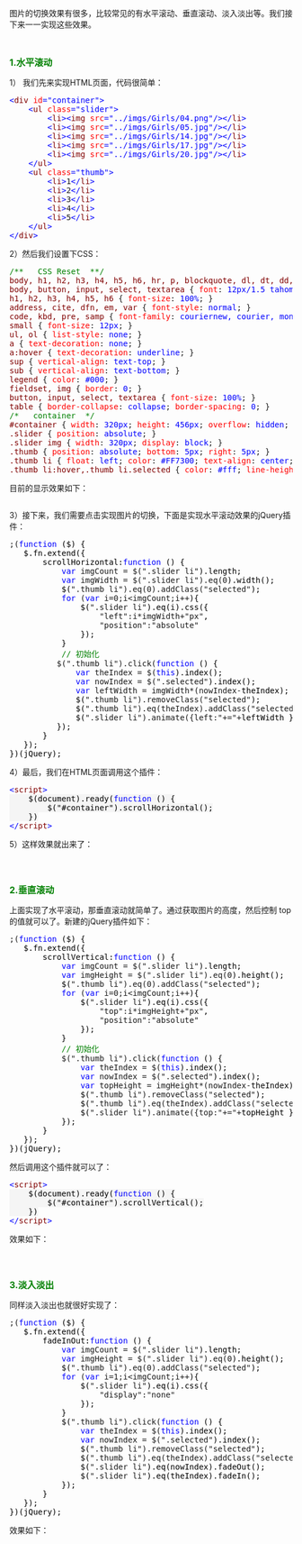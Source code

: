 <p>图片的切换效果有很多，比较常见的有水平滚动、垂直滚动、淡入淡出等。我们接下来一一实现这些效果。</p>
<p>&nbsp;</p>
<p><span style="font-size: 16px;"><strong><span style="color: #008000;">1.水平滚动</span></strong></span></p>
<p>1） 我们先来实现HTML页面，代码很简单：</p>
<div class="cnblogs_code">
<pre><span style="color: #0000ff;">&lt;</span><span style="color: #800000;">div </span><span style="color: #ff0000;">id</span><span style="color: #0000ff;">="container"</span><span style="color: #0000ff;">&gt;</span>
    <span style="color: #0000ff;">&lt;</span><span style="color: #800000;">ul </span><span style="color: #ff0000;">class</span><span style="color: #0000ff;">="slider"</span><span style="color: #0000ff;">&gt;</span>
        <span style="color: #0000ff;">&lt;</span><span style="color: #800000;">li</span><span style="color: #0000ff;">&gt;&lt;</span><span style="color: #800000;">img </span><span style="color: #ff0000;">src</span><span style="color: #0000ff;">="../imgs/Girls/04.png"</span><span style="color: #0000ff;">/&gt;&lt;/</span><span style="color: #800000;">li</span><span style="color: #0000ff;">&gt;</span>
        <span style="color: #0000ff;">&lt;</span><span style="color: #800000;">li</span><span style="color: #0000ff;">&gt;&lt;</span><span style="color: #800000;">img </span><span style="color: #ff0000;">src</span><span style="color: #0000ff;">="../imgs/Girls/05.jpg"</span><span style="color: #0000ff;">/&gt;&lt;/</span><span style="color: #800000;">li</span><span style="color: #0000ff;">&gt;</span>
        <span style="color: #0000ff;">&lt;</span><span style="color: #800000;">li</span><span style="color: #0000ff;">&gt;&lt;</span><span style="color: #800000;">img </span><span style="color: #ff0000;">src</span><span style="color: #0000ff;">="../imgs/Girls/14.jpg"</span><span style="color: #0000ff;">/&gt;&lt;/</span><span style="color: #800000;">li</span><span style="color: #0000ff;">&gt;</span>
        <span style="color: #0000ff;">&lt;</span><span style="color: #800000;">li</span><span style="color: #0000ff;">&gt;&lt;</span><span style="color: #800000;">img </span><span style="color: #ff0000;">src</span><span style="color: #0000ff;">="../imgs/Girls/17.jpg"</span><span style="color: #0000ff;">/&gt;&lt;/</span><span style="color: #800000;">li</span><span style="color: #0000ff;">&gt;</span>
        <span style="color: #0000ff;">&lt;</span><span style="color: #800000;">li</span><span style="color: #0000ff;">&gt;&lt;</span><span style="color: #800000;">img </span><span style="color: #ff0000;">src</span><span style="color: #0000ff;">="../imgs/Girls/20.jpg"</span><span style="color: #0000ff;">/&gt;&lt;/</span><span style="color: #800000;">li</span><span style="color: #0000ff;">&gt;</span>
    <span style="color: #0000ff;">&lt;/</span><span style="color: #800000;">ul</span><span style="color: #0000ff;">&gt;</span>
    <span style="color: #0000ff;">&lt;</span><span style="color: #800000;">ul </span><span style="color: #ff0000;">class</span><span style="color: #0000ff;">="thumb"</span><span style="color: #0000ff;">&gt;</span>
        <span style="color: #0000ff;">&lt;</span><span style="color: #800000;">li</span><span style="color: #0000ff;">&gt;</span>1<span style="color: #0000ff;">&lt;/</span><span style="color: #800000;">li</span><span style="color: #0000ff;">&gt;</span>
        <span style="color: #0000ff;">&lt;</span><span style="color: #800000;">li</span><span style="color: #0000ff;">&gt;</span>2<span style="color: #0000ff;">&lt;/</span><span style="color: #800000;">li</span><span style="color: #0000ff;">&gt;</span>
        <span style="color: #0000ff;">&lt;</span><span style="color: #800000;">li</span><span style="color: #0000ff;">&gt;</span>3<span style="color: #0000ff;">&lt;/</span><span style="color: #800000;">li</span><span style="color: #0000ff;">&gt;</span>
        <span style="color: #0000ff;">&lt;</span><span style="color: #800000;">li</span><span style="color: #0000ff;">&gt;</span>4<span style="color: #0000ff;">&lt;/</span><span style="color: #800000;">li</span><span style="color: #0000ff;">&gt;</span>
        <span style="color: #0000ff;">&lt;</span><span style="color: #800000;">li</span><span style="color: #0000ff;">&gt;</span>5<span style="color: #0000ff;">&lt;/</span><span style="color: #800000;">li</span><span style="color: #0000ff;">&gt;</span>
    <span style="color: #0000ff;">&lt;/</span><span style="color: #800000;">ul</span><span style="color: #0000ff;">&gt;</span>
<span style="color: #0000ff;">&lt;/</span><span style="color: #800000;">div</span><span style="color: #0000ff;">&gt;</span></pre>
</div>
<p>2）然后我们设置下CSS：</p>
<div class="cnblogs_code">
<pre><span style="color: #008000;">/*</span><span style="color: #008000;">*   CSS Reset  *</span><span style="color: #008000;">*/</span><span style="color: #800000;">
body, h1, h2, h3, h4, h5, h6, hr, p, blockquote, dl, dt, dd, ul, ol, li, pre, form, fieldset, legend, button, input, textarea, th, td </span>{<span style="color: #ff0000;"> margin</span>:<span style="color: #0000ff;"> 0</span>;<span style="color: #ff0000;"> padding</span>:<span style="color: #0000ff;"> 0</span>; }<span style="color: #800000;">
body, button, input, select, textarea </span>{<span style="color: #ff0000;"> font</span>:<span style="color: #0000ff;"> 12px/1.5 tahoma, arial, \5b8b\4f53</span>; }<span style="color: #800000;">
h1, h2, h3, h4, h5, h6 </span>{<span style="color: #ff0000;"> font-size</span>:<span style="color: #0000ff;"> 100%</span>; }<span style="color: #800000;">
address, cite, dfn, em, var </span>{<span style="color: #ff0000;"> font-style</span>:<span style="color: #0000ff;"> normal</span>; }<span style="color: #800000;">
code, kbd, pre, samp </span>{<span style="color: #ff0000;"> font-family</span>:<span style="color: #0000ff;"> couriernew, courier, monospace</span>; }<span style="color: #800000;">
small </span>{<span style="color: #ff0000;"> font-size</span>:<span style="color: #0000ff;"> 12px</span>; }<span style="color: #800000;">
ul, ol </span>{<span style="color: #ff0000;"> list-style</span>:<span style="color: #0000ff;"> none</span>; }<span style="color: #800000;">
a </span>{<span style="color: #ff0000;"> text-decoration</span>:<span style="color: #0000ff;"> none</span>; }<span style="color: #800000;">
a:hover </span>{<span style="color: #ff0000;"> text-decoration</span>:<span style="color: #0000ff;"> underline</span>; }<span style="color: #800000;">
sup </span>{<span style="color: #ff0000;"> vertical-align</span>:<span style="color: #0000ff;"> text-top</span>; }<span style="color: #800000;">
sub </span>{<span style="color: #ff0000;"> vertical-align</span>:<span style="color: #0000ff;"> text-bottom</span>; }<span style="color: #800000;">
legend </span>{<span style="color: #ff0000;"> color</span>:<span style="color: #0000ff;"> #000</span>; }<span style="color: #800000;">
fieldset, img </span>{<span style="color: #ff0000;"> border</span>:<span style="color: #0000ff;"> 0</span>; }<span style="color: #800000;">
button, input, select, textarea </span>{<span style="color: #ff0000;"> font-size</span>:<span style="color: #0000ff;"> 100%</span>; }<span style="color: #800000;">
table </span>{<span style="color: #ff0000;"> border-collapse</span>:<span style="color: #0000ff;"> collapse</span>;<span style="color: #ff0000;"> border-spacing</span>:<span style="color: #0000ff;"> 0</span>; }
<span style="color: #008000;">/*</span><span style="color: #008000;">   container  </span><span style="color: #008000;">*/</span><span style="color: #800000;">
#container </span>{<span style="color: #ff0000;"> width</span>:<span style="color: #0000ff;"> 320px</span>;<span style="color: #ff0000;"> height</span>:<span style="color: #0000ff;"> 456px</span>;<span style="color: #ff0000;"> overflow</span>:<span style="color: #0000ff;"> hidden</span>;<span style="color: #ff0000;"> position</span>:<span style="color: #0000ff;"> relative</span>;<span style="color: #ff0000;"> margin</span>:<span style="color: #0000ff;"> 20px auto</span>; }<span style="color: #800000;">
.slider </span>{<span style="color: #ff0000;"> position</span>:<span style="color: #0000ff;"> absolute</span>; }<span style="color: #800000;">
.slider img </span>{<span style="color: #ff0000;"> width</span>:<span style="color: #0000ff;"> 320px</span>;<span style="color: #ff0000;"> display</span>:<span style="color: #0000ff;"> block</span>; }<span style="color: #800000;">
.thumb </span>{<span style="color: #ff0000;"> position</span>:<span style="color: #0000ff;"> absolute</span>;<span style="color: #ff0000;"> bottom</span>:<span style="color: #0000ff;"> 5px</span>;<span style="color: #ff0000;"> right</span>:<span style="color: #0000ff;"> 5px</span>; }<span style="color: #800000;">
.thumb li </span>{<span style="color: #ff0000;"> float</span>:<span style="color: #0000ff;"> left</span>;<span style="color: #ff0000;"> color</span>:<span style="color: #0000ff;"> #FF7300</span>;<span style="color: #ff0000;"> text-align</span>:<span style="color: #0000ff;"> center</span>;<span style="color: #ff0000;"> line-height</span>:<span style="color: #0000ff;"> 16px</span>;<span style="color: #ff0000;"> width</span>:<span style="color: #0000ff;"> 16px</span>;<span style="color: #ff0000;"> height</span>:<span style="color: #0000ff;"> 16px</span>;<span style="color: #ff0000;"> font-size</span>:<span style="color: #0000ff;"> 12px</span>;<span style="color: #ff0000;"> font-family</span>:<span style="color: #0000ff;"> Arial</span>;<span style="color: #ff0000;"> margin</span>:<span style="color: #0000ff;"> 3px 1px</span>;<span style="color: #ff0000;"> border</span>:<span style="color: #0000ff;"> 1px solid #FF7300</span>;<span style="color: #ff0000;"> background</span>:<span style="color: #0000ff;"> #fff</span>;<span style="color: #ff0000;"> cursor</span>:<span style="color: #0000ff;"> pointer</span>; }<span style="color: #800000;">
.thumb li:hover,.thumb li.selected </span>{<span style="color: #ff0000;"> color</span>:<span style="color: #0000ff;"> #fff</span>;<span style="color: #ff0000;"> line-height</span>:<span style="color: #0000ff;"> 16px</span>;<span style="color: #ff0000;"> width</span>:<span style="color: #0000ff;"> 16px</span>;<span style="color: #ff0000;"> height</span>:<span style="color: #0000ff;"> 16px</span>;<span style="color: #ff0000;"> font-size</span>:<span style="color: #0000ff;"> 16px</span>;<span style="color: #ff0000;"> background</span>:<span style="color: #0000ff;"> #EF7300</span>;<span style="color: #ff0000;"> font-weight</span>:<span style="color: #0000ff;"> bold</span>; }</pre>
</div>
<p>目前的显示效果如下：</p>
<p><img src="http://images2015.cnblogs.com/blog/359646/201703/359646-20170329110928873-585199941.png" alt="" /></p>
<p>3）接下来，我们需要点击实现图片的切换，下面是实现水平滚动效果的jQuery插件：</p>
<div class="cnblogs_code">
<pre>;(<span style="color: #0000ff;">function</span><span style="color: #000000;"> ($) {
   $.fn.extend({
       scrollHorizontal:</span><span style="color: #0000ff;">function</span><span style="color: #000000;"> () {
           </span><span style="color: #0000ff;">var</span> imgCount = $(".slider li"<span style="color: #000000;">).length;
           </span><span style="color: #0000ff;">var</span> imgWidth = $(".slider li").eq(0<span style="color: #000000;">).width();
           $(</span>".thumb li").eq(0).addClass("selected"<span style="color: #000000;">);
           </span><span style="color: #0000ff;">for</span> (<span style="color: #0000ff;">var</span> i=0;i&lt;imgCount;i++<span style="color: #000000;">){
               $(</span>".slider li"<span style="color: #000000;">).eq(i).css({
                   </span>"left":i*imgWidth+"px"<span style="color: #000000;">,
                   </span>"position":"absolute"<span style="color: #000000;">
               });
           }
           </span><span style="color: #008000;">//</span><span style="color: #008000;"> 初始化</span>
          $(".thumb li").click(<span style="color: #0000ff;">function</span><span style="color: #000000;"> () {
              </span><span style="color: #0000ff;">var</span> theIndex = $(<span style="color: #0000ff;">this</span><span style="color: #000000;">).index();
              </span><span style="color: #0000ff;">var</span> nowIndex = $(".selected"<span style="color: #000000;">).index();
              </span><span style="color: #0000ff;">var</span> leftWidth = imgWidth*(nowIndex-<span style="color: #000000;">theIndex);
              $(</span>".thumb li").removeClass("selected"<span style="color: #000000;">);
              $(</span>".thumb li").eq(theIndex).addClass("selected"<span style="color: #000000;">);
              $(</span>".slider li").animate({left:"+="+<span style="color: #000000;">leftWidth });
          });
       }
   });
})(jQuery);</span></pre>
</div>
<p>4）最后，我们在HTML页面调用这个插件：</p>
<div class="cnblogs_code">
<pre><span style="color: #0000ff;">&lt;</span><span style="color: #800000;">script</span><span style="color: #0000ff;">&gt;</span><span style="background-color: #f5f5f5; color: #000000;">
    $(document).ready(</span><span style="background-color: #f5f5f5; color: #0000ff;">function</span><span style="background-color: #f5f5f5; color: #000000;"> () {
        $(</span><span style="background-color: #f5f5f5; color: #000000;">"</span><span style="background-color: #f5f5f5; color: #000000;">#container</span><span style="background-color: #f5f5f5; color: #000000;">"</span><span style="background-color: #f5f5f5; color: #000000;">).scrollHorizontal();
    })
</span><span style="color: #0000ff;">&lt;/</span><span style="color: #800000;">script</span><span style="color: #0000ff;">&gt;</span></pre>
</div>
<p>5）这样效果就出来了：</p>
<p><img src="http://images2015.cnblogs.com/blog/359646/201703/359646-20170329111329420-1637825459.gif" alt="" /></p>
<p>&nbsp;</p>
<p><span style="font-size: 16px;"><strong><span style="color: #008000;">2.垂直滚动</span></strong></span></p>
<p>上面实现了水平滚动，那垂直滚动就简单了。通过获取图片的高度，然后控制 top 的值就可以了。新建的jQuery插件如下：</p>
<div class="cnblogs_code">
<pre>;(<span style="color: #0000ff;">function</span><span style="color: #000000;"> ($) {
   $.fn.extend({
       scrollVertical:</span><span style="color: #0000ff;">function</span><span style="color: #000000;"> () {
           </span><span style="color: #0000ff;">var</span> imgCount = $(".slider li"<span style="color: #000000;">).length;
           </span><span style="color: #0000ff;">var</span> imgHeight = $(".slider li").eq(0<span style="color: #000000;">).height();
           $(</span>".thumb li").eq(0).addClass("selected"<span style="color: #000000;">);
           </span><span style="color: #0000ff;">for</span> (<span style="color: #0000ff;">var</span> i=0;i&lt;imgCount;i++<span style="color: #000000;">){
               $(</span>".slider li"<span style="color: #000000;">).eq(i).css({
                   </span>"top":i*imgHeight+"px"<span style="color: #000000;">,
                   </span>"position":"absolute"<span style="color: #000000;">
               });
           }
           </span><span style="color: #008000;">//</span><span style="color: #008000;"> 初始化</span>
           $(".thumb li").click(<span style="color: #0000ff;">function</span><span style="color: #000000;"> () {
               </span><span style="color: #0000ff;">var</span> theIndex = $(<span style="color: #0000ff;">this</span><span style="color: #000000;">).index();
               </span><span style="color: #0000ff;">var</span> nowIndex = $(".selected"<span style="color: #000000;">).index();
               </span><span style="color: #0000ff;">var</span> topHeight = imgHeight*(nowIndex-<span style="color: #000000;">theIndex);
               $(</span>".thumb li").removeClass("selected"<span style="color: #000000;">);
               $(</span>".thumb li").eq(theIndex).addClass("selected"<span style="color: #000000;">);
               $(</span>".slider li").animate({top:"+="+<span style="color: #000000;">topHeight });
           });
       }
   });
})(jQuery);</span></pre>
</div>
<p>然后调用这个插件就可以了：</p>
<div class="cnblogs_code">
<pre><span style="color: #0000ff;">&lt;</span><span style="color: #800000;">script</span><span style="color: #0000ff;">&gt;</span><span style="background-color: #f5f5f5; color: #000000;">
    $(document).ready(</span><span style="background-color: #f5f5f5; color: #0000ff;">function</span><span style="background-color: #f5f5f5; color: #000000;"> () {
        $(</span><span style="background-color: #f5f5f5; color: #000000;">"</span><span style="background-color: #f5f5f5; color: #000000;">#container</span><span style="background-color: #f5f5f5; color: #000000;">"</span><span style="background-color: #f5f5f5; color: #000000;">).scrollVertical();
    })
</span><span style="color: #0000ff;">&lt;/</span><span style="color: #800000;">script</span><span style="color: #0000ff;">&gt;</span></pre>
</div>
<p>效果如下：</p>
<p><img src="http://images2015.cnblogs.com/blog/359646/201703/359646-20170329114035904-206608141.gif" alt="" /></p>
<p>&nbsp;</p>
<p><span style="font-size: 16px;"><strong><span style="color: #008000;">3.淡入淡出</span></strong></span></p>
<p>同样淡入淡出也就很好实现了：</p>
<div class="cnblogs_code">
<pre>;(<span style="color: #0000ff;">function</span><span style="color: #000000;"> ($) {
   $.fn.extend({
       fadeInOut:</span><span style="color: #0000ff;">function</span><span style="color: #000000;"> () {
           </span><span style="color: #0000ff;">var</span> imgCount = $(".slider li"<span style="color: #000000;">).length;
           </span><span style="color: #0000ff;">var</span> imgHeight = $(".slider li").eq(0<span style="color: #000000;">).height();
           $(</span>".thumb li").eq(0).addClass("selected"<span style="color: #000000;">);
           </span><span style="color: #0000ff;">for</span> (<span style="color: #0000ff;">var</span> i=1;i&lt;imgCount;i++<span style="color: #000000;">){
               $(</span>".slider li"<span style="color: #000000;">).eq(i).css({
                   </span>"display":"none"<span style="color: #000000;">
               });
           }
           $(</span>".thumb li").click(<span style="color: #0000ff;">function</span><span style="color: #000000;"> () {
               </span><span style="color: #0000ff;">var</span> theIndex = $(<span style="color: #0000ff;">this</span><span style="color: #000000;">).index();
               </span><span style="color: #0000ff;">var</span> nowIndex = $(".selected"<span style="color: #000000;">).index();
               $(</span>".thumb li").removeClass("selected"<span style="color: #000000;">);
               $(</span>".thumb li").eq(theIndex).addClass("selected"<span style="color: #000000;">);
               $(</span>".slider li"<span style="color: #000000;">).eq(nowIndex).fadeOut();
               $(</span>".slider li"<span style="color: #000000;">).eq(theIndex).fadeIn();
           });
       }
   });
})(jQuery);</span></pre>
</div>
<p>效果如下：</p>
<p><img src="http://images2015.cnblogs.com/blog/359646/201703/359646-20170329142019936-1312651501.gif" alt="" /></p>